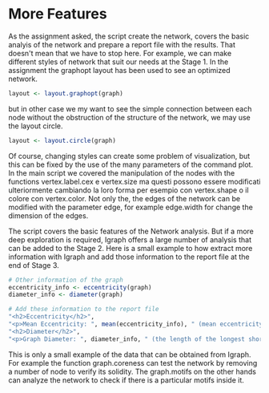 # More Features
As the assignment asked, the script create the network, covers the basic analyis  of the network and prepare a report file with the results. That doesn't mean that we have to stop here. For example, we can make different styles of network that suit our needs at the Stage 1. In the assignment the graphopt layout has been used to see an optimized network.

```R
layout <- layout.graphopt(graph)
```
but in other case we my want to see the simple connection between each node without the obstruction of the structure of the network, we may use the layout circle.

```R
layout <- layout.circle(graph)
```
Of course, changing styles can create some problem of visualization, but this can be fixed by the use of the many parameters of the command plot. In the main script we covered the manipulation of the nodes with the functions vertex.label.cex e vertex.size ma questi possono essere modificati ulteriormente cambiando la loro forma per esempio con vertex.shape o il colore con vertex.color. Not only the, the edges of the network can be modified with the parameter edge, for example edge.width for change the dimension of the edges.

The script covers the basic features of the Network analysis. But if a more deep exploration is required, Igraph offers a large number of analysis that can be added to the Stage 2. Here is a small example to how extract more information with Igraph and add those information to the report file at the end of Stage 3.

```R
# Other information of the graph
eccentricity_info <- eccentricity(graph) 
diameter_info <- diameter(graph)

# Add these information to the report file
"<h2>Eccentricity</h2>",
"<p>Mean Eccentricity: ", mean(eccentricity_info), " (mean eccentricity across all nodes. High values = nodes are far from each other in terms of the shortest path length.)</p>",
"<h2>Diameter</h2>",
"<p>Graph Diameter: ", diameter_info, " (the length of the longest shortest path in the graph.)</p>"
```

This is only a small example of the data that can be obtained from Igraph. For example the function graph.coreness can test the network by removing a number of node to verify its solidity. The graph.motifs on the other hands can analyze the network to check if there is a particular motifs inside it.

